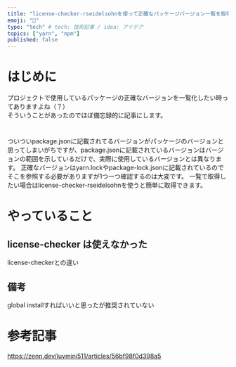 ```yaml
---
title: "license-checker-rseidelsohnを使って正確なパッケージバージョン一覧を取得する"
emoji: "🔏"
type: "tech" # tech: 技術記事 / idea: アイデア
topics: ["yarn", "npm"]
published: false
---
```


# はじめに

プロジェクトで使用しているパッケージの正確なバージョンを一覧化したい時ってありますよね（？）  
そういうことがあったのでほぼ備忘録的に記事にします。

#

ついついpackage.jsonに記載されてるバージョンがパッケージのバージョンと思ってしまいがちですが、package.jsonに記載されているバージョンはバージョンの範囲を示しているだけで、実際に使用しているバージョンとは異なります。
正確なバージョンはyarn.lockやpackage-lock.jsonに記載されているのでそこを参照する必要がありますが1つ一つ確認するのは大変です。
一覧で取得したい場合はlicense-checker-rseidelsohnを使うと簡単に取得できます。

# やっていること

## license-checker は使えなかった

license-checkerとの違い

## 備考

global installすればいいと思ったが推奨されていない

# 参考記事

https://zenn.dev/luvmini511/articles/56bf98f0d398a5
